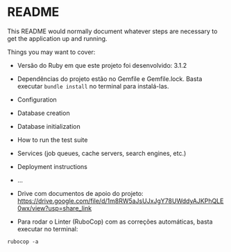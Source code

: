 # README

This README would normally document whatever steps are necessary to get the
application up and running.

Things you may want to cover:

* Versão do Ruby em que este projeto foi desenvolvido: 3.1.2

* Dependências do projeto estão no Gemfile e Gemfile.lock. 
  Basta executar ```bundle install``` no terminal para instalá-las.

* Configuration

* Database creation

* Database initialization

* How to run the test suite

* Services (job queues, cache servers, search engines, etc.)

* Deployment instructions

* ...

* Drive com documentos de apoio do projeto:
https://drive.google.com/file/d/1m8RW5aJsUJxJgY78UWddyAJKPhQLE0wx/view?usp=share_link

* Para rodar o Linter (RuboCop) com as correções automáticas, basta executar no terminal:
```
rubocop -a
```
